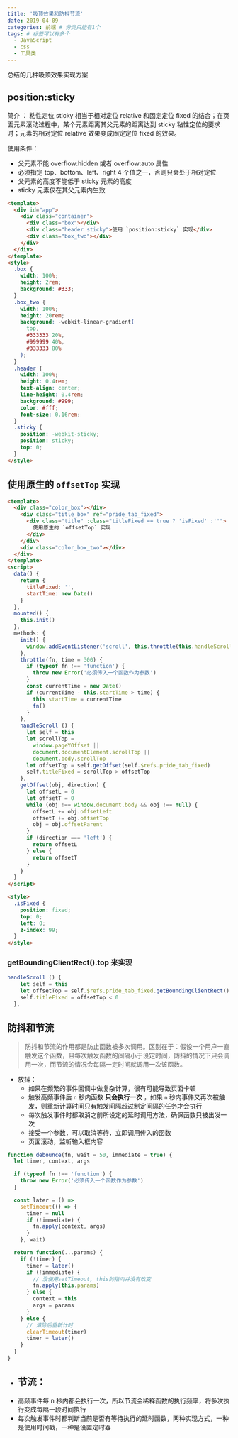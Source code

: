 ```yaml
---
title: '吸顶效果和防抖节流'
date: 2019-04-09
categories: 前端 # 分类只能有1个
tags: # 标签可以有多个
  - JavaScript
  - css
  - 工具类
---
```


总结的几种吸顶效果实现方案

<!-- more -->

## position:sticky

简介 ： 粘性定位 sticky 相当于相对定位 relative 和固定定位 fixed 的结合；在页面元素滚动过程中，某个元素距离其父元素的距离达到 sticky 粘性定位的要求时；元素的相对定位 relative 效果变成固定定位 fixed 的效果。

使用条件：

- 父元素不能 overflow:hidden 或者 overflow:auto 属性
- 必须指定 top、bottom、left、right 4 个值之一，否则只会处于相对定位
- 父元素的高度不能低于 sticky 元素的高度
- sticky 元素仅在其父元素内生效

```html
<template>
  <div id="app">
    <div class="container">
      <div class="box"></div>
      <div class="header sticky">使用 `position:sticky` 实现</div>
      <div class="box_two"></div>
    </div>
  </div>
</template>
<style>
  .box {
    width: 100%;
    height: 2rem;
    background: #333;
  }
  .box_two {
    width: 100%;
    height: 20rem;
    background: -webkit-linear-gradient(
      top,
      #333333 20%,
      #999999 40%,
      #333333 80%
    );
  }
  .header {
    width: 100%;
    height: 0.4rem;
    text-align: center;
    line-height: 0.4rem;
    background: #999;
    color: #fff;
    font-size: 0.16rem;
  }
  .sticky {
    position: -webkit-sticky;
    position: sticky;
    top: 0;
  }
</style>
```

##

## 使用原生的 `offsetTop` 实现

```html
<template>
  <div class="color_box"></div>
    <div class="title_box" ref="pride_tab_fixed">
      <div class="title" :class="titleFixed == true ? 'isFixed' :''">
        使用原生的 `offsetTop` 实现
      </div>
    </div>
    <div class="color_box_two"></div>
  </div>
</template>
<script>
  data() {
    return {
      titleFixed: '',
      startTime: new Date()
    }
  },
  mounted() {
    this.init()
  },
  methods: {
    init() {
      window.addEventListener('scroll', this.throttle(this.handleScroll, 100))
    },
    throttle(fn, time = 300) {
      if (typeof fn !== 'function') {
        throw new Error('必须传入一个函数作为参数')
      }
      const currentTime = new Date()
      if (currentTime - this.startTime > time) {
        this.startTime = currentTime
        fn()
      }
    },
    handleScroll () {
      let self = this
      let scrollTop =
        window.pageYOffset ||
        document.documentElement.scrollTop ||
        document.body.scrollTop
      let offsetTop = self.getOffset(self.$refs.pride_tab_fixed)
      self.titleFixed = scrollTop > offsetTop
    },
    getOffset(obj, direction) {
      let offsetL = 0
      let offsetT = 0
      while (obj !== window.document.body && obj !== null) {
        offsetL += obj.offsetLeft
        offsetT += obj.offsetTop
        obj = obj.offsetParent
      }
      if (direction === 'left') {
        return offsetL
      } else {
        return offsetT
      }
    }
  }
</script>

<style>
  .isFixed {
    position: fixed;
    top: 0;
    left: 0;
    z-index: 99;
  }
</style>

```

### getBoundingClientRect().top 来实现

```js
handleScroll () {
    let self = this
    let offsetTop = self.$refs.pride_tab_fixed.getBoundingClientRect().top
    self.titleFixed = offsetTop < 0
  },
```

## 防抖和节流

> 防抖和节流的作用都是防止函数被多次调用。区别在于：假设一个用户一直触发这个函数，且每次触发函数的间隔小于设定时间，防抖的情况下只会调用一次，而节流的情况会每隔一定时间就调用一次该函数。

- 放抖：
  - 如果在频繁的事件回调中做复杂计算，很有可能导致页面卡顿
  - 触发高频事件后 `n` 秒内函数 **只会执行一次** ，如果 `n` 秒内事件又再次被触发，则重新计算时间只有触发间隔超过制定间隔的任务才会执行
  - 每次触发事件时都取消之前所设定的延时调用方法，确保函数只被出发一次
  - 接受一个参数，可以取消等待，立即调用传入的函数
  - 页面滚动，监听输入框内容

```js
function debounce(fn, wait = 50, immediate = true) {
  let timer, context, args

  if (typeof fn !== 'function') {
    throw new Error('必须传入一个函数作为参数')
  }

  const later = () =>
    setTimeout(() => {
      timer = null
      if (!immediate) {
        fn.apply(context, args)
      }
    }, wait)

  return function(...params) {
    if (!timer) {
      timer = later()
      if (!immediate) {
        // 没使用setTimeout, this的指向并没有改变
        fn.apply(this.params)
      } else {
        context = this
        args = params
      }
    } else {
      // 清除后重新计时
      clearTimeout(timer)
      timer = later()
    }
  }
}
```

- ## 节流：
- 高频事件每 n 秒内都会执行一次，所以节流会稀释函数的执行频率，将多次执行变成每隔一段时间执行
- 每次触发事件时都判断当前是否有等待执行的延时函数，两种实现方式，一种是使用时间戳，一种是设置定时器
